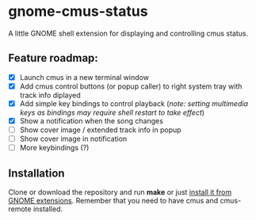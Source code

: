 # gnome-cmus-status
A little GNOME shell extension for displaying and controlling cmus status.

## Feature roadmap:
- [x] Launch cmus in a new terminal window
- [x] Add cmus control buttons (or popup caller) to right system tray with track info diplayed
- [x] Add simple key bindings to control playback (_note: setting multimedia keys as bindings may require shell restart to take effect_)
- [x] Show a notification when the song changes
- [ ] Show cover image / extended track info in popup
- [ ] Show cover image in notification
- [ ] More keybindings (?)

## Installation
Clone or download the repository and run __make__ or just [install it from GNOME extensions](https://extensions.gnome.org/extension/1934/cmus-status/). Remember that you need to have cmus and cmus-remote installed.
